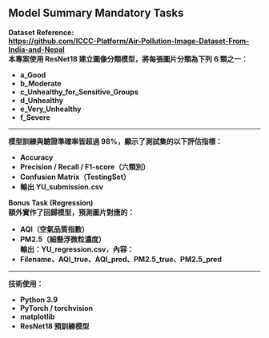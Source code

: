 ## Model Summary Mandatory Tasks<b>  

Dataset Reference:  
    https://github.com/ICCC-Platform/Air-Pollution-Image-Dataset-From-India-and-Nepal  
本專案使用 ResNet18 建立圖像分類模型，將每張圖片分類為下列 6 類之一：  
-    a_Good
-    b_Moderate
-    c_Unhealthy_for_Sensitive_Groups
-    d_Unhealthy
-    e_Very_Unhealthy
-    f_Severe  
---
模型訓練與驗證準確率皆超過 98%，顯示了測試集的以下評估指標：  
- Accuracy  
- Precision / Recall / F1-score（六類別）  
- Confusion Matrix（TestingSet）  
- 輸出 YU_submission.csv  

**Bonus Task (Regression)**  
額外實作了回歸模型，預測圖片對應的：  
- AQI（空氣品質指數）  
- PM2.5（細懸浮微粒濃度）  
輸出：YU_regression.csv，內容：
- Filename、AQI_true、AQI_pred、PM2.5_true、PM2.5_pred  
---
技術使用：
- Python 3.9<br>
- PyTorch / torchvision<br>
- matplotlib<br>
- ResNet18 預訓練模型<br>
